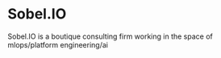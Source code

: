 # Sobel.IO

Sobel.IO is a boutique consulting firm working in the space of mlops/platform engineering/ai
